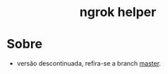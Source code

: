 <h1 align="center">ngrok helper</h1>

# Sobre
- versão descontinuada, refira-se a branch [master](https://github.com/gnireorb/ngrok-helper/tree/master).

